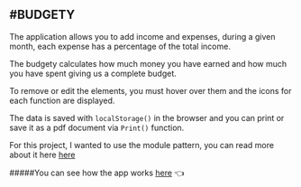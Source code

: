 #BUDGETY 
-------------------

The application allows you to add income and expenses, during a given month, each expense has a percentage of the total income.

The budgety calculates how much money you have earned and how much you have spent giving us a complete budget.

To remove or edit the elements, you must hover over them and the icons for each function are displayed.

The data is saved with `localStorage()` in the browser and you can print or save it as a pdf document via
 `Print()` function.

For this project, I wanted to use the module pattern, you can read more about it here [here](https://medium.com/javascript-in-plain-english/javascript-design-pattern-module-pattern-555737eccecd)

#####You can see how the app works [here](https://budgety.now.sh/) 👈
